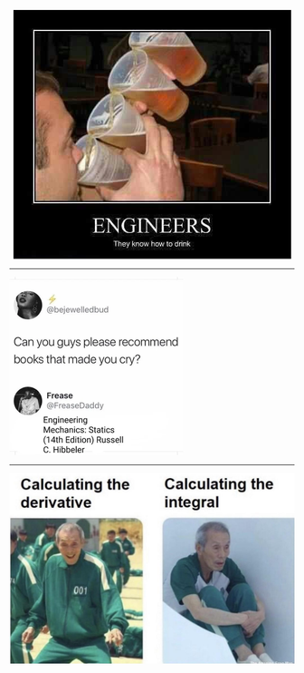 <p align="center">
  <img src="img/engineer-jokes-3_orig.png" title="meme1">
  <br><hr>
  <img src="img/engineering-memes-chat.png" title="meme2">
  <br><hr>
  <img src="img/engineering-memes-squid-games_orig.png" title="meme3">
</p>
